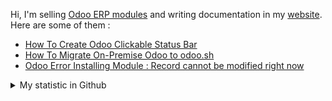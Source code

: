 Hi, I'm selling [Odoo ERP modules](https://apps.odoo.com/apps/browse?repo_maintainer_id=276647) and writing documentation in my [website](https://altelasoftware.com). Here are some of them :
<!-- BLOG-POST-LIST:START -->
- [How To Create Odoo Clickable Status Bar](https://altelasoftware.com/how-to-create-odoo-clickable-status-bar/)
- [How To Migrate On-Premise Odoo to odoo.sh](https://altelasoftware.com/how-to-migrate-on-premise-odoo-to-odoo-sh/)
- [Odoo Error Installing Module : Record cannot be modified right now](https://altelasoftware.com/odoo-error-installing-module-record-cannot-be-modified-right-now/)
<!-- BLOG-POST-LIST:END -->


<details>
    <summary>My statistic in Github</summary>
<div>

<br />

[![wakatime](https://wakatime.com/badge/user/38f68e85-6cc9-4ac7-986a-ffee8908ce8b.svg)](https://wakatime.com/@38f68e85-6cc9-4ac7-986a-ffee8908ce8b)

<img height="154" src="https://github-readme-stats.vercel.app/api?username=altela&count_private=true&theme=github_dark&hide_border=true&show_icons=true&include_all_commits=true&hide_rank=false&custom_title=Activity%20On%20GitHub" />
  
<img height="154" src="https://github-readme-stats.vercel.app/api/top-langs/?username=altela&layout=compact&theme=github_dark&&langs_count=10&hide_border=true&custom_title=Repository's%20Composition%20Languages" />
</div>
    
<!--START_SECTION:waka-->

```txt
Python             37 hrs 2 mins   █████████████████████▒░░░   85.77 %
XML                5 hrs 58 mins   ███▒░░░░░░░░░░░░░░░░░░░░░   13.85 %
Text               7 mins          ░░░░░░░░░░░░░░░░░░░░░░░░░   00.30 %
Other              1 min           ░░░░░░░░░░░░░░░░░░░░░░░░░   00.07 %
requirements.txt   0 secs          ░░░░░░░░░░░░░░░░░░░░░░░░░   00.01 %
```

<!--END_SECTION:waka-->

</details>

<!-- Waka documentation : https://medium.com/@JakenH/show-off-your-coding-stats-on-your-github-profile-using-wakatime-ce3ceb1063b5 -->
